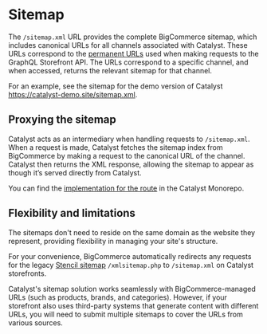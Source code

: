 # Sitemap

The `/sitemap.xml` URL provides the complete BigCommerce sitemap, which includes canonical URLs for all channels associated with Catalyst.
These URLs correspond to the [permanent URLs](/docs/storefront/graphql#i-want-to-run-requests-in-the-context-of-another-channel) used when making requests to the GraphQL Storefront API. The URLs correspond to a specific channel, and when accessed, returns the relevant sitemap for that channel.

For an example, see the sitemap for the demo version of Catalyst https://catalyst-demo.site/sitemap.xml.

## Proxying the sitemap

Catalyst acts as an intermediary when handling requests to `/sitemap.xml`. When a request is made, Catalyst fetches the sitemap index from BigCommerce by making a request to the canonical URL of the channel.
Catalyst then returns the XML response, allowing the sitemap to appear as though it’s served directly from Catalyst.

You can find the [implementation for the route](https://github.com/bigcommerce/catalyst/blob/main/core/app/sitemap.xml/route.ts) in the Catalyst Monorepo.

## Flexibility and limitations

The sitemaps don't need to reside on the same domain as the website they represent, providing flexibility in managing your site's structure.

For your convenience, BigCommerce automatically redirects any requests for the legacy [Stencil sitemap](https://support.bigcommerce.com/s/article/Sitemaps#access) `/xmlsitemap.php` to `/sitemap.xml` on Catalyst storefronts.

Catalyst's sitemap solution works seamlessly with BigCommerce-managed URLs (such as products, brands, and categories).
However, if your storefront also uses third-party systems that generate content with different URLs, you will need to submit multiple sitemaps to cover the URLs from various sources.

